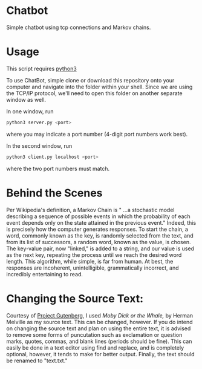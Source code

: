 # Chatbot
Simple chatbot using tcp connections and Markov chains.

# Usage
This script requires [python3](https://www.python.org/)

To use ChatBot, simple clone or download this repository onto your computer and navigate into the folder within your shell.
Since we are using the TCP/IP protocol, we'll need to open this folder on another separate window as well.

In one window, run
```bash
python3 server.py <port>
```
where you may indicate a port number (4-digit port numbers work best).

In the second window, run
```bash
python3 client.py localhost <port>
```
where the two port numbers must match.

# Behind the Scenes
Per Wikipedia's definition, a Markov Chain is " ...a stochastic model describing a sequence of possible events in which the probability of each event depends only on the state attained in the previous event." Indeed, this is precisely how the computer generates responses. To start the chain, a word, commonly known as the key, is randomly selected from the text, and from its list of successors, a random word, known as the value, is chosen. The key-value pair, now "linked," is added to a string, and our value is used as the next key, repeating the process until we reach the desired word length. This algorithm, while simple, is far from human. At best, the responses are incoherent, unintelligible, grammatically incorrect, and incredibly entertaining to read. 

# Changing the Source Text:
Courtesy of [Project Gutenberg](https://www.gutenberg.org/ebooks/), I used *Moby Dick or the Whale,* by Herman Melville as my source text. This can be changed, however. If you do intend on changing the source text and plan on using the entire text, it is advised to remove some forms of puncutation such as exclamation or question marks, quotes, commas, and blank lines (periods should be fine). This can easily be done in a text editor using find and replace, and is completely optional, however, it tends to make for better output.
Finally, the text should be renamed to "text.txt."
